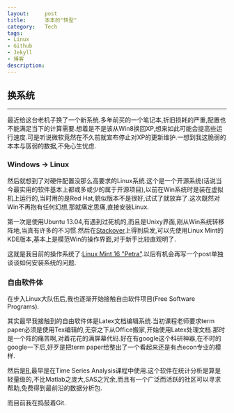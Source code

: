 ```yaml
---
layout:     post
title:      本本的"转型"
category:   Tech
tags: 
- Linux
- Github
- Jekyll
- 博客
description: 
---
```


## 换系统
----

最近给这台老机子换了一个新系统.多年前买的一个笔记本,折旧损耗的严重,配置也不能满足当下的计算需要.想着是不是该从Win8换回XP,想来如此可能会提高些运行速度.可是听说微软竟然在不久前就宣布停止对XP的更新维护.一想到我这脆弱的本本与孱弱的数据,不免心生忧虑.

### Windows -> Linux

然后就想到了对硬件配置没那么高要求的Linux系统.这个是一个开源系统(话说当今最实用的软件基本上都或多或少的属于开源项目),以前在Win系统时是装在虚拟机上运行的,当时用的是Red Hat,貌似版本不是很好,试试了就放弃了.这次既然对Win不再抱有任何幻想,那就痛定思痛,直接安装Linux.

第一次是使用Ubuntu 13.04,有遇到过死机的,而且是Unixy界面,刚从Win系统转移阵地,当真有许多的不习惯.然后在[Stackover](http://stackoverflow.com/)上得到启发,可以先使用Linux Mint的KDE版本,基本上是模范Win的操作界面,对于新手比较直观明了.

这就是我目前的操作系统了:[Linux Mint 16 "Petra"](http://www.linuxmint.com/).以后有机会再写一个post单独谈谈如何安装系统的问题.

### 自由软件体

在步入Linux大队伍后,我也逐渐开始接触自由软件项目(Free Software Programs).

其实最早我接触到的自由软件体是Latex文档编辑系统.当初课程老师要求term paper必须是使用Tex编辑的,无奈之下从Office搬家,开始使用Latex处理文档.那时是一个阵的痛苦啊,对着花花的满屏幕代码.好在有google这个科研神器,在不时的google一下后,好歹是把term paper给整出了一个看起来还是有点econ专业的模样.

然后是[R](http://www.r-project.org/),最早是在Time Series Analysis课程中使用.这个软件在统计分析是算是轻量级的,不比Matlab之庞大,SAS之冗余,而且有一个广泛而活跃的社区可以寻求帮助,免费得到最前沿的数据分析包.

而目前我在捣鼓着Git.

